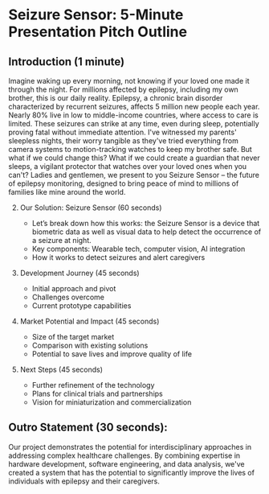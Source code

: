 # Seizure Sensor: 5-Minute Presentation Pitch Outline
## Introduction (1 minute)

Imagine waking up every morning, not knowing if your loved one made it through the night. For millions affected by epilepsy, including my own brother, this is our daily reality. Epilepsy, a chronic brain disorder characterized by recurrent seizures, affects 5 million new people each year. Nearly 80% live in low to middle-income countries, where access to care is limited.
These seizures can strike at any time, even during sleep, potentially proving fatal without immediate attention. I've witnessed my parents' sleepless nights, their worry tangible as they've tried everything from camera systems to motion-tracking watches to keep my brother safe.
But what if we could change this? What if we could create a guardian that never sleeps, a vigilant protector that watches over your loved ones when you can't? Ladies and gentlemen, we present to you Seizure Sensor – the future of epilepsy monitoring, designed to bring peace of mind to millions of families like mine around the world.


2. Our Solution: Seizure Sensor (60 seconds)
   - Let’s break down how this works: the Seizure Sensor is a device that biometric data as well as visual data to help detect the occurrence of a seizure at night.
   - Key components: Wearable tech, computer vision, AI integration
   - How it works to detect seizures and alert caregivers

3. Development Journey (45 seconds)
   - Initial approach and pivot
   - Challenges overcome
   - Current prototype capabilities

4. Market Potential and Impact (45 seconds)
   - Size of the target market
   - Comparison with existing solutions
   - Potential to save lives and improve quality of life

5. Next Steps (45 seconds)
   - Further refinement of the technology
   - Plans for clinical trials and partnerships
   - Vision for miniaturization and commercialization

## Outro Statement (30 seconds):
Our project demonstrates the potential for interdisciplinary approaches in addressing complex healthcare challenges. By combining expertise in hardware development, software engineering, and data analysis, we've created a system that has the potential to significantly improve the lives of individuals with epilepsy and their caregivers.
